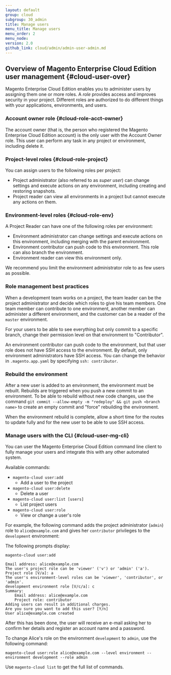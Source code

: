 ```yaml
---
layout: default
group: cloud
subgroup: 30_admin
title: Manage users
menu_title: Manage users
menu_order: 2
menu_node: 
version: 2.0
github_link: cloud/admin/admin-user-admin.md
---
```


## Overview of Magento Enterprise Cloud Edition user management {#cloud-user-over}
Magento Enterprise Cloud Edition enables you to administer users by assigning them one or more roles. A *role* provides access and
improves security in your project. Different roles are authorized to do different things with your applications, environments, and users. 

### Account owner role {#cloud-role-acct-owner}
The account owner (that is, the person who registered the Magento Enterprise Cloud Edition account) is the only user with the Account Owner role. This user can perform any task in any project or environment, including delete it.

### Project-level roles {#cloud-role-project}
You can assign users to the following roles per project:

-   Project administrator (also referred to as *super user*) can change settings and execute actions on any environment, including creating and restoring snapshots.
-   Project reader can view all environments in a project but cannot execute any actions on them.

### Environment-level roles {#cloud-role-env}
A Project Reader can have one of the following roles per environment:

-   Environment administrator can
    change settings and execute actions on this environment, including merging with the parent environment.
-   Environment contributor can push
    code to this environment. This role can also branch the environment.
-   Environment reader can view this environment only.

<div class="bs-callout bs-callout-info" id="info">
  <p>We recommend you limit the environment administrator role to as few users as possible.</p>
</div>

### Role management best practices
When a development team works on a project, the team leader can be the
project administrator and decide which roles to give his team members.
One team member can contribute to one environment, another member can
administer a different environment, and the customer can be a reader of
the `master` environment.

For your users to be able to see everything but only
commit to a specific branch, change their permission level on that
environment to "Contributor".


<div class="bs-callout bs-callout-warning">
    <p>An environment contributor can push code to the environment, but that user role does not have SSH access to the environment. By default, only environment administrators have SSH access. You can change the behavior in <code>.magento.app.yaml</code> by specifying <code>ssh: contributor</code>.</p>
</div>


### Rebuild the environment
After a new user is added to an environment, the environment must be rebuilt. Rebuilds
are triggered when you push a new commit to an environment.
To be able to rebuild without new code changes, use the command
`git commit --allow-empty -m "redeploy" && git push <branch name>`
to create an empty commit and "force" rebuilding the environment.

When the environment rebuild is complete, allow a short time for the routes to 
update fully and for the new user to be able to use SSH access.

### Manage users with the CLI {#cloud-user-mg-cli}
You can user the Magento Enterprise Cloud Edition command line client to fully manage your users
and integrate this with any other automated system.

Available commands:

* `magento-cloud user:add`
  * Add a user to the project
* `magento-cloud user:delete`
  * Delete a user
* `magento-cloud user:list [users]`
  * List project users
* `magento-cloud user:role`
  * View or change a user's role

For example, the following command adds the project administrator (`admin`) role to `alice@example.com` and gives her `contributor` privileges to the `development` environment:

The following prompts display:

	magento-cloud user:add

	Email address: alice@example.com
	The user's project role can be 'viewer' ('v') or 'admin' ('a').
	Project role [V/a]: a
	The user's environment-level roles can be 'viewer', 'contributor', or 'admin'.
	development environment role [V/c/a]: c
	Summary:
	    Email address: alice@example.com
	    Project role: contributor
	Adding users can result in additional charges.
	Are you sure you want to add this user? [Y/n]
	User alice@example.com created

After this has been done, the user will receive an e-mail asking her to confirm
her details and register an account name and a password.

To change Alice's role on the environment `development` to `admin`, use the following command:

	magento-cloud user:role alice@example.com --level environment --environment development --role admin

Use `magento-cloud list` to get the full list of commands.
